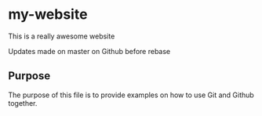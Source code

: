 # my-website

This is a really awesome website

Updates made on master on Github before rebase

## Purpose

The purpose of this file is to provide examples on how to use Git and Github together.
